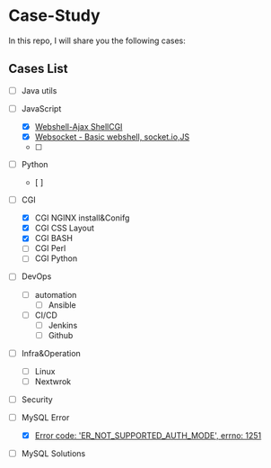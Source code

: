 # Case-Study
In this repo, I will share you the following cases:


## Cases List
- [ ] Java utils
- [ ] JavaScript
    - [x] [Webshell-Ajax ShellCGI](https://github.com/ericzc0423/Case-Study/tree/master/JS/AjaxShellCGI)
    - [x] [Websocket - Basic webshell, socket.io,JS](https://github.com/ericzc0423/Case-Study/tree/master/JS/websocket)
    - [ ] 
- [ ] Python
    - [ ]
- [ ] CGI
    - [x] CGI NGINX install&Conifg
    - [x] CGI CSS Layout
    - [x] CGI BASH
    - [ ] CGI Perl
    - [ ] CGI Python

- [ ] DevOps
    - [ ] automation
      - [ ] Ansible
    - [ ] CI/CD
      - [ ] Jenkins
      - [ ] Github
- [ ] Infra&Operation
    -[ ] Linux
    -[ ] Nextwrok 
- [ ] Security
- [ ] MySQL  Error
    - [x] [Error code: 'ER_NOT_SUPPORTED_AUTH_MODE', errno: 1251](https://github.com/ericzc0423/Case-Study/blob/master/MySQL/Error/code:%20'ER_NOT_SUPPORTED_AUTH_MODE'%20errno:%201251.md)

- [ ] MySQL Solutions
    

